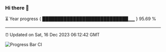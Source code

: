 ### Hi there 👋

⏳ Year progress { ████████████████████████████▁▁ } 95.69 %

---

⏰ Updated on Sat, 16 Dec 2023 06:12:42 GMT

![Progress Bar CI](https://github.com/liununu/liununu/workflows/Progress%20Bar%20CI/badge.svg)
